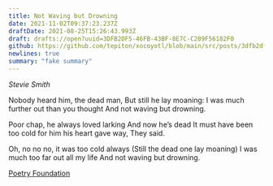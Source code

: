 ```yaml
---
title: Not Waving but Drowning
date: 2021-11-02T09:37:23.237Z
draftDate: 2021-08-25T15:26:43.993Z
draft: drafts://open?uuid=3DFB2DF5-46FB-43BF-8E7C-C209F56182F0
github: https://github.com/tepiton/xocoyotl/blob/main/src/posts/3dfb2df5-46fb-43bf-8e7c-c209f56182f0.md
newlines: true
summary: "fake summary"
---
```

_Stevie Smith_

Nobody heard him, the dead man,
But still he lay moaning:
I was much further out than you thought
And not waving but drowning.

Poor chap, he always loved larking
And now he’s dead
It must have been too cold for him his heart gave way,
They said.

Oh, no no no, it was too cold always
(Still the dead one lay moaning)
I was much too far out all my life
And not waving but drowning.
<!-- excerpt-->
[Poetry Foundation](https://www.poetryfoundation.org/poems/46479/not-waving-but-drowning)
